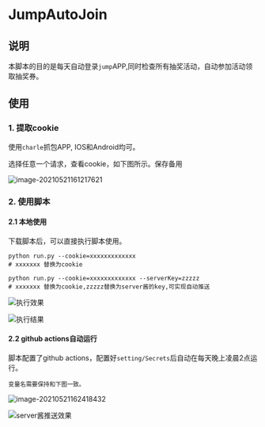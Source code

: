 # JumpAutoJoin

## 说明

本脚本的目的是每天自动登录`jump`APP,同时检查所有抽奖活动，自动参加活动领取抽奖券。

## 使用

### 1. 提取cookie

使用`charle`抓包APP, IOS和Android均可。

选择任意一个请求，查看cookie，如下图所示。保存备用

![image-20210521161217621](https://cdn.jsdelivr.net/gh/zytomorrowPic/PicBed@latest/image-20210521161217621.png)

### 2. 使用脚本 

#### 2.1 本地使用

下载脚本后，可以直接执行脚本使用。

```shell
python run.py --cookie=xxxxxxxxxxxxx
# xxxxxxx 替换为cookie

python run.py --cookie=xxxxxxxxxxxxx --serverKey=zzzzz
# xxxxxxx 替换为cookie,zzzzz替换为server酱的key,可实现自动推送
```

![执行效果](https://cdn.jsdelivr.net/gh/zytomorrowPic/PicBed@latest/image-20210521163008490.png)

![执行结果](https://cdn.jsdelivr.net/gh/zytomorrowPic/PicBed@latest/image-20210521163139898.png)

#### 2.2 github actions自动运行

脚本配置了github actions，配置好`setting/Secrets`后自动在每天晚上凌晨2点运行。

`变量名需要保持和下图一致。`

![image-20210521162418432](https://cdn.jsdelivr.net/gh/zytomorrowPic/PicBed@latest/image-20210521162418432.png)

![server酱推送效果](C:\Users\zyLocal\AppData\Roaming\Typora\typora-user-images\image-20210521163353244.png)